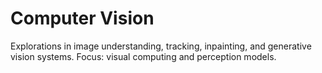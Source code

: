 # Computer Vision
Explorations in image understanding, tracking, inpainting, and generative vision systems.
Focus: visual computing and perception models.

